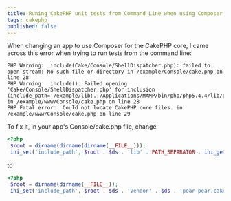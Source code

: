 ```yaml
---
title: Runing CakePHP unit tests from Command Line when using Composer
tags: cakephp
published: false
---
```


When changing an app to use Composer for the CakePHP core, I came across this error when trying to run tests from the command line:

~~~markup
PHP Warning:  include(Cake/Console/ShellDispatcher.php): failed to open stream: No such file or directory in /example/Console/cake.php on line 28
PHP Warning:  include(): Failed opening 'Cake/Console/ShellDispatcher.php' for inclusion (include_path='/example/lib:.:/Applications/MAMP/bin/php/php5.4.4/lib/php') in /example/www/Console/cake.php on line 28
PHP Fatal error:  Could not locate CakePHP core files. in /example/www/Console/cake.php on line 29
~~~

To fix it, in your app's Console/cake.php file, change

~~~php
<?php
 $root = dirname(dirname(dirname(__FILE__)));
 ini_set('include_path', $root . $ds . 'lib' . PATH_SEPARATOR . ini_get('include_path'));
~~~

to

~~~php
<?php
 $root = dirname(dirname(__FILE__));
 ini_set('include_path', $root . $ds . 'Vendor' . $ds . 'pear-pear.cakephp.org' . $ds . 'CakePHP' . PATH_SEPARATOR . ini_get('include_path'));

~~~
